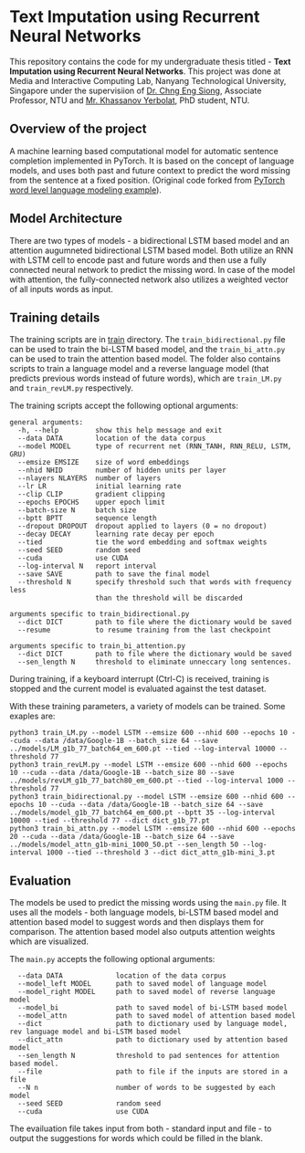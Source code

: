 # Text Imputation using Recurrent Neural Networks
This repository contains the code for my undergraduate thesis titled - **Text Imputation using Recurrent Neural Networks**. This project was done at Media and Interactive Computing Lab, Nanyang Technological University, Singapore under the supervisiion of [Dr. Chng Eng Siong](http://www.ntu.edu.sg/home/aseschng/), Associate Professor, NTU and [Mr. Khassanov Yerbolat](https://blogs.ntu.edu.sg/rr-ntucorplab/dacs/dacs-staff/yerbolat-khassanov/), PhD student, NTU. 
## Overview of the project
A machine learning based computational model for automatic sentence completion implemented in PyTorch. It is based on the concept of language models, and uses both past and future context to predict the word missing from the sentence at a fixed position.
(Original code forked from [PyTorch word level language modeling example](https://github.com/pytorch/examples/tree/master/word_language_model)).

## Model Architecture
There are two types of models - a bidirectional LSTM based model and an attention augumneted bidirectional LSTM based model. Both utilize an RNN with LSTM cell to encode past and future words and then use a fully connected neural network to predict the missing word. In case of the model with attention, the fully-connected network also utilizes a weighted vector of all inputs words as input.

## Training details
The training scripts are in [train](https://github.com/kartik144/Text_Imputation/tree/master/train) directory. The `train_bidirectional.py` file can be used to train the bi-LSTM based model, and the `train_bi_attn.py` can be used to train the attention based model. The folder also contains scripts to train a language model and a reverse language model (that predicts previous words instead of future words), which are `train_LM.py` and `train_revLM.py` respectively.

The training scripts accept the following optional arguments: 

```
general arguments:
  -h, --help         show this help message and exit
  --data DATA        location of the data corpus
  --model MODEL      type of recurrent net (RNN_TANH, RNN_RELU, LSTM, GRU)
  --emsize EMSIZE    size of word embeddings
  --nhid NHID        number of hidden units per layer
  --nlayers NLAYERS  number of layers
  --lr LR            initial learning rate
  --clip CLIP        gradient clipping
  --epochs EPOCHS    upper epoch limit
  --batch-size N     batch size
  --bptt BPTT        sequence length
  --dropout DROPOUT  dropout applied to layers (0 = no dropout)
  --decay DECAY      learning rate decay per epoch
  --tied             tie the word embedding and softmax weights
  --seed SEED        random seed
  --cuda             use CUDA
  --log-interval N   report interval
  --save SAVE        path to save the final model
  --threshold N      specify threshold such that words with frequency less 
                     than the threshold will be discarded

arguments specific to train_bidirectional.py  
  --dict DICT        path to file where the dictionary would be saved
  --resume           to resume training from the last checkpoint

arguments specific to train_bi_attention.py  
  --dict DICT        path to file where the dictionary would be saved
  --sen_length N     threshold to eliminate unneccary long sentences.

  ```

During training, if a keyboard interrupt (Ctrl-C) is received, training is stopped and the current model is evaluated against the test dataset.

With these training parameters, a variety of models can be trained. Some exaples are:
```
python3 train_LM.py --model LSTM --emsize 600 --nhid 600 --epochs 10 --cuda --data /data/Google-1B --batch_size 64 --save ../models/LM_g1b_77_batch64_em_600.pt --tied --log-interval 10000 --threshold 77
python3 train_revLM.py --model LSTM --emsize 600 --nhid 600 --epochs 10 --cuda --data /data/Google-1B --batch_size 80 --save ../models/revLM_g1b_77_batch80_em_600.pt --tied --log-interval 1000 --threshold 77
python3 train_bidirectional.py --model LSTM --emsize 600 --nhid 600 --epochs 10 --cuda --data /data/Google-1B --batch_size 64 --save ../models/model_g1b_77_batch64_em_600.pt --bptt 35 --log-interval 10000 --tied --threshold 77 --dict dict_g1b_77.pt
python3 train_bi_attn.py --model LSTM --emsize 600 --nhid 600 --epochs 20 --cuda --data /data/Google-1B --batch_size 64 --save ../models/model_attn_g1b-mini_1000_50.pt --sen_length 50 --log-interval 1000 --tied --threshold 3 --dict dict_attn_g1b-mini_3.pt
```
## Evaluation 
The models be used to predict the missing words using the `main.py` file. It uses all the models - both language models, bi-LSTM based model and attention based model to suggest words and then displays them for comparison. The attention based model also outputs attention weights which are visualized.

The `main.py`  accepts the following optional arguments:
```
  --data DATA             location of the data corpus
  --model_left MODEL      path to saved model of language model
  --model_right MODEL     path to saved model of reverse language model
  --model_bi              path to saved model of bi-LSTM based model
  --model_attn            path to saved model of attention based model
  --dict                  path to dictionary used by language model, rev language model and bi-LSTM based model
  --dict_attn             path to dictionary used by attention based model
  --sen_length N          threshold to pad sentences for attention based model.
  --file                  path to file if the inputs are stored in a file
  --N n                   number of words to be suggested by each model
  --seed SEED             random seed
  --cuda                  use CUDA
```
The evailuation file takes input from both - standard input and file - to output the suggestions for words which could be filled in the blank.
